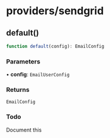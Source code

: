 # providers/sendgrid

## default()

```ts
function default(config): EmailConfig
```

### Parameters

• **config**: `EmailUserConfig`

### Returns

`EmailConfig`

### Todo

Document this
